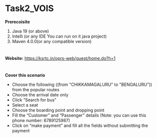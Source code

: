 ﻿# Task2_VOIS
**Prerecoisite**
1. Java 19 (or above)
2. Intelli (or any IDE You can run on it java project)
3. Maven 4.0.0(or any compatible version)
 #  
**Website:** https://ksrtc.in/oprs-web/guest/home.do?h=1
#
**Cover this scenario**
- Choose the following ((from "CHIKKAMAGALURU" to "BENGALURU”)) from the popular routes
-	Choose the arrival date only 
-	Click “Search for bus”
-	Select a seat
-	Choose the boarding point and dropping point
-	Fill the “Customer” and “Passenger” details (Note: you can use this phone number: 6789125987)
-	Click on “make payment” and fill all the fields without submitting the payment
